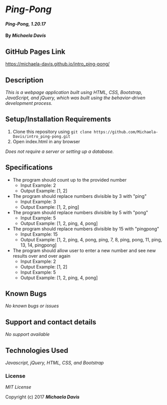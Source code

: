 # _Ping-Pong_

#### _Ping-Pong, 1.20.17_

#### By _**Michaela Davis**_

## GitHub Pages Link
https://michaela-davis.github.io/intro_ping-pong/

## Description

_This is a webpage application built using HTML, CSS, Bootstrap, JavaScript, and jQuery, which was built using the behavior-driven development process._

## Setup/Installation Requirements

1. Clone this repository using `git clone https://github.com/Michaela-Davis/intro_ping-pong.git`
2. Open index.html in any browser

_Does not require a server or setting up a database._

## Specifications
* The program should count up to the provided number
  * Input Example: 2
  * Output Example: [1, 2]
* The program should replace numbers divisible by 3 with "ping"
  * Input Example: 3
  * Output Example: [1, 2, ping]
* The program should replace numbers divisible by 5 with "pong"
  * Input Example: 5
  * Output Example: [1, 2, ping, 4, pong]
* The program should replace numbers divisible by 15 with "pingpong"
  * Input Example: 15
  * Output Example: [1, 2, ping, 4, pong, ping, 7, 8, ping, pong, 11, ping, 13, 14, pingpong]
* The program should allow user to enter a new number and see new results over and over again
  * Input Example: 2
  * Output Example: [1, 2]
  * Input Example: 5
  * Output Example: [1, 2, ping, 4, pong]

## Known Bugs

_No known bugs or issues_

## Support and contact details

_No support available_

## Technologies Used

_Javascript, jQuery, HTML, CSS, and Bootstrap_

### License

*MIT License*

Copyright (c) 2017 **_Michaela Davis_**
